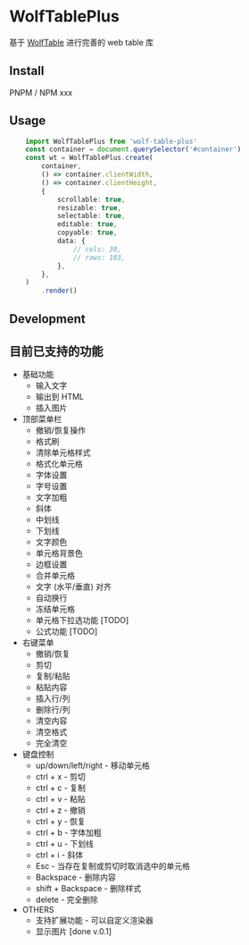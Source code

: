 # WolfTablePlus

基于 [WolfTable](https://github.com/wolf-table/table) 进行完善的 web table 库

## Install
PNPM / NPM xxx

## Usage
```typescript
    import WolfTablePlus from 'wolf-table-plus'
    const container = document.querySelector('#container')
    const wt = WolfTablePlus.create(
        container,
        () => container.clientWidth,
        () => container.clientHeight,
        {
            scrollable: true,
            resizable: true,
            selectable: true,
            editable: true,
            copyable: true,
            data: {
                // cols: 30,
                // rows: 103,
            },
        },
    )
        .render()
```


## Development




## 目前已支持的功能
- 基础功能
    - 输入文字
    - 输出到 HTML
    - 插入图片
- 顶部菜单栏
    - 撤销/恢复操作
    - 格式刷
    - 清除单元格样式
    - 格式化单元格
    - 字体设置
    - 字号设置
    - 文字加粗
    - 斜体
    - 中划线
    - 下划线
    - 文字颜色
    - 单元格背景色
    - 边框设置
    - 合并单元格
    - 文字 (水平/垂直) 对齐
    - 自动换行
    - 冻结单元格
    - 单元格下拉选功能 [TODO]
    - 公式功能 [TODO]
- 右键菜单
    - 撤销/恢复
    - 剪切
    - 复制/粘贴
    - 粘贴内容
    - 插入行/列
    - 删除行/列
    - 清空内容
    - 清空格式
    - 完全清空
- 键盘控制
    - up/down/left/right - 移动单元格
    - ctrl + x - 剪切
    - ctrl + c - 复制
    - ctrl + v - 粘贴
    - ctrl + z - 撤销
    - ctrl + y - 恢复
    - ctrl + b - 字体加粗
    - ctrl + u - 下划线
    - ctrl + i - 斜体
    - Esc - 当存在复制或剪切时取消选中的单元格
    - Backspace - 删除内容
    - shift + Backspace - 删除样式
    - delete - 完全删除
- OTHERS
    - 支持扩展功能 - 可以自定义渲染器
    - 显示图片 [done v.0.1]
